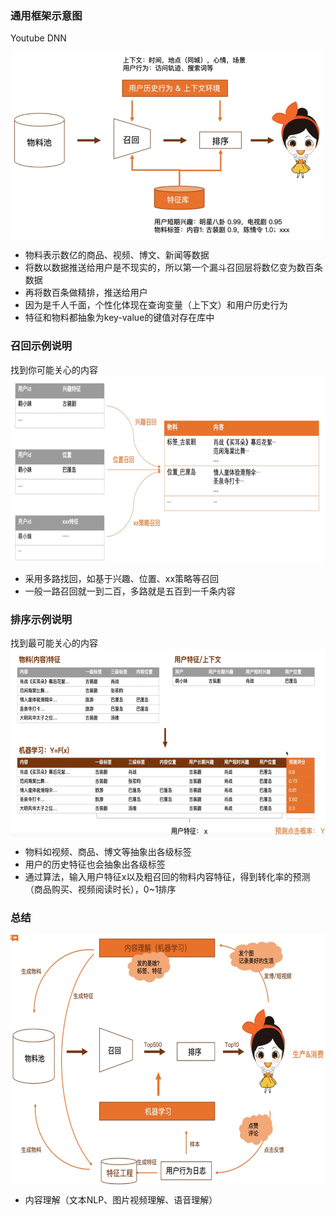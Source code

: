 ### 通用框架示意图

Youtube DNN

<img align="center"  width='500' height='300' src="picture/pipeline_1.png"  />

- 物料表示数亿的商品、视频、博文、新闻等数据
- 将数以数据推送给用户是不现实的，所以第一个漏斗召回层将数亿变为数百条数据
- 再将数百条做精排，推送给用户
- 因为是千人千面，个性化体现在查询变量（上下文）和用户历史行为
- 特征和物料都抽象为key-value的键值对存在库中

### 召回示例说明

找到你可能关心的内容
<img align="center"  width='600' height='300' src="picture/pipeline2.png"  />

- 采用多路找回，如基于兴趣、位置、xx策略等召回
- 一般一路召回就一到二百，多路就是五百到一千条内容

### 排序示例说明

找到最可能关心的内容
<img align="center"  width='600' height='300' src="picture/pipeline3.png"  />

- 物料如视频、商品、博文等抽象出各级标签
- 用户的历史特征也会抽象出各级标签
- 通过算法，输入用户特征x以及粗召回的物料内容特征，得到转化率的预测（商品购买、视频阅读时长），0~1排序

### 总结

<img align="center"  width='700' height='400' src="picture/pipeline4.png"  />

- 内容理解（文本NLP、图片视频理解、语音理解）